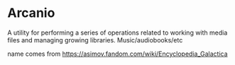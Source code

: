 # Arcanio

A utility for performing a series of operations related to
working with media files and managing growing libraries.
Music/audiobooks/etc

name comes from https://asimov.fandom.com/wiki/Encyclopedia_Galactica
